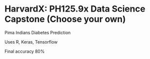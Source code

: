 # HarvardX: PH125.9x Data Science Capstone (Choose your own)
Pima Indians Diabetes Prediction

Uses R, Keras, Tensorflow

Final accuracy 80%
